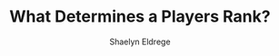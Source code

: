---
layout: post
title:  "What Determines a Players Rank?"
author: Shaelyn Eldrege
description: Looking into what determines the rank of a volleyball player in the Big 10 Conference using data from the 2023 colleigate season.
image: /assets/images/volleyballbeach.jpeg
display_image: True
---